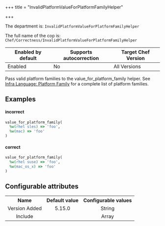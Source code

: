 +++
title = "InvalidPlatformValueForPlatformFamilyHelper"

+++

<!-- This content is automatically generated. See https://github.com/chef/chef-web-docs/blob/main/generated/README.md -->

The department is: `InvalidPlatformValueForPlatformFamilyHelper`

The full name of the cop is: `Chef/Correctness/InvalidPlatformValueForPlatformFamilyHelper`

| Enabled by default | Supports autocorrection | Target Chef Version |
| --- | --- | --- |
| Enabled | No | All Versions |

Pass valid platform families to the value_for_platform_family helper. See [Infra Language: Platform Family](https://docs.chef.io/infra_language/checking_platforms/#platform_family-values) for a complete list of platform families.

## Examples


#### incorrect

```ruby
value_for_platform_family(
  %w(rhel sles) => 'foo',
  %w(mac) => 'foo'
)
```

#### correct

```ruby
value_for_platform_family(
  %w(rhel suse) => 'foo',
  %w(mac_os_x) => 'foo'
)
```

## Configurable attributes

<table>
<tbody><tr>
<th>Name</th>
<th>Default value</th>
<th>Configurable values</th>
</tr>
<tr>
<td style="text-align:center">Version Added</td>
<td style="text-align:center">5.15.0</td>
<td style="text-align:center">String</td>
</tr>
<tr><td style="text-align:center">Include</td>
<td style="text-align:center"><ul>
</ul>
</td>
<td style="text-align:center">Array</td>
</tr></tbody></table>
